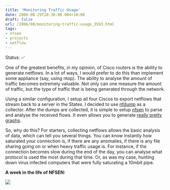 ```yaml
---
title: 'Monitoring Traffic Usage'
date: 2006-08-29T20:30:00.004+10:00
draft: false
url: /2006/08/monitoring-traffic-usage_3593.html
tags: 
- nfsen
- projects
- netflow
---
```


Status:  ✅ 
  

One of the greatest benefits, in my opinion, of Cisco routers is the ability to generate netflows. In a lot of ways, I would prefer to do this than implement some appliance (say, using ntop). The ability to analyse the amount of traffic becomes extremely valuable. Not only can one measure the amount of traffic, but the type of traffic that is being generated through the network.

  

Using a similar configuration, I setup all four Ciscos to export netflows that stream back to a server in the States. I decided to use [nfdump](http://nfdump.sourceforge.net) as a collector. After the dumps are collected, it is simple to setup [nfsen](http://nfsen.sourceforge.net) to parse and analyse the received flows. It even allows you to generate [really pretty graphs](http://nfsen.sourceforge.net/details-graphs.png).

So, why do this? For starters, collecting netflows allows the basic analysis of data, which can tell you several things. You can know instantly how saturated your connection is, if there are any anomalies, if there is any file sharing going on or when heavy traffic usage is. For instance, if the connection becomes slow during the end of the day, you can analyse what protocol is used the most during that time. Or, as was my case, hunting down virus infected computers that were fully saturating a 10mbit pipe.

  
  

**A week in the life of NFSEN:**

[![](https://blogger.googleusercontent.com/img/b/R29vZ2xl/AVvXsEivEGoFqSfZAEI3gQLtho98ejnUaGACDCELHII6McP4zOscQvHaE4dHRT40tBAM_CPiFZSV5ajMWYC9cN_K0G6gLO_qROJahVJYNvr2Y3arC3wH1n0gZX-WGoEPtnABzwggUEgRrr4zBqBy/s800/monitorbw.jpg)](http://picasaweb.google.com/lh/photo/NiYBlgwbHY8Xa2vA0j1asw?feat=embedwebsite)